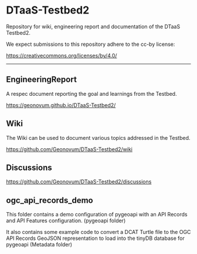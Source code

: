# DTaaS-Testbed2

Repository for wiki, engineering report and documentation of the DTaaS Testbed2.

We expect submissions to this repository adhere to the cc-by license:

https://creativecommons.org/licenses/by/4.0/

---

## EngineeringReport

A respec document reporting the goal and learnings from the Testbed.

https://geonovum.github.io/DTaaS-Testbed2/


## Wiki

The Wiki can be used to document various topics addressed in the Testbed.

https://github.com/Geonovum/DTaaS-Testbed2/wiki



## Discussions

https://github.com/Geonovum/DTaaS-Testbed2/discussions

## ogc_api_records_demo

This folder contains a demo configuration of pygeoapi with an API Records and API Features configuration. (pygeoapi folder)

It also contains some example code to convert a DCAT Turtle file to the OGC API Records GeoJSON representation to load into the tinyDB database for pygeoapi (Metadata folder)

